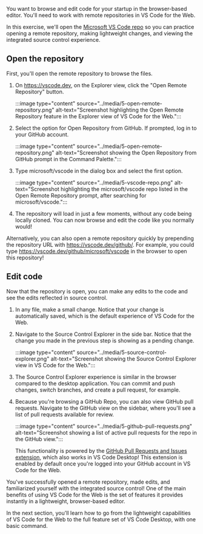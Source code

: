 You want to browse and edit code for your startup in the browser-based editor. You'll need to work with remote repositories in VS Code for the Web.

In this exercise, we'll open the [Microsoft VS Code repo](https://github.com/microsoft/vscode) so you can practice opening a remote repository, making lightweight changes, and viewing the integrated source control experience.

## Open the repository

First, you'll open the remote repository to browse the files.

1. On https://vscode.dev, on the Explorer view, click the "Open Remote Repository" button. 

    :::image type="content" source="../media/5-open-remote-repository.png" alt-text="Screenshot highlighting the Open Remote Repository feature in the Explorer view of VS Code for the Web.":::

2. Select the option for Open Repository from GitHub. If prompted, log in to your GitHub account.

    :::image type="content" source="../media/5-open-remote-repository.png" alt-text="Screenshot showing the Open Repository from GitHub prompt in the Command Palette.":::

3. Type microsoft/vscode in the dialog box and select the first option.

    :::image type="content" source="../media/5-vscode-repo.png" alt-text="Screenshot highlighting the microsoft/vscode repo listed in the Open Remote Repository prompt, after searching for microsoft/vscode.":::

4. The repository will load in just a few moments, without any code being locally cloned. You can now browse and edit the code like you normally would!

Alternatively, you can also open a remote repository quickly by prepending the repository URL with https://vscode.dev/github/. For example, you could type https://vscode.dev/github/microsoft/vscode in the browser to open this repository!

## Edit code 

Now that the repository is open, you can make any edits to the code and see the edits reflected in source control.

1. In any file, make a small change. Notice that your change is automatically saved, which is the default experience of VS Code for the Web.
2. Navigate to the Source Control Explorer in the side bar. Notice that the change you made in the previous step is showing as a pending change.

    :::image type="content" source="../media/5-source-control-explorer.png" alt-text="Screenshot showing the Source Control Explorer view in VS Code for the Web.":::
    
3. The Source Control Explorer experience is similar in the browser compared to the desktop application. You can commit and push changes, switch branches, and create a pull request, for example.
4. Because you're browsing a GitHub Repo, you can also view GitHub pull requests. Navigate to the GitHub view on the sidebar, where you'll see a list of pull requests available for review.

    :::image type="content" source="../media/5-github-pull-requests.png" alt-text="Screenshot showing a list of active pull requests for the repo in the GitHub view.":::
 
    This functionality is powered by the [GitHub Pull Requests and Issues extension](https://marketplace.visualstudio.com/items?itemName=GitHub.vscode-pull-request-github), which also works in VS Code Desktop! This extension is enabled by default once you're logged into your GitHub account in VS Code for the Web.    

You've successfully opened a remote repository, made edits, and familiarized yourself with the integrated source control! One of the main benefits of using VS Code for the Web is the set of features it provides instantly in a lightweight, browser-based editor.

In the next section, you'll learn how to go from the lightweight capabilities of VS Code for the Web to the full feature set of VS Code Desktop, with one basic command.
